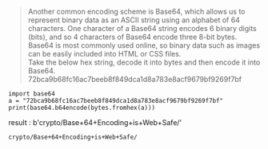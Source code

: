 > Another common encoding scheme is Base64, which allows us to represent binary data as an ASCII string using an alphabet of 64 characters. One character of a Base64 string encodes 6 binary digits (bits), and so 4 characters of Base64 encode three 8-bit bytes.
> <br>Base64 is most commonly used online, so binary data such as images can be easily included into HTML or CSS files.
> <br>Take the below hex string, decode it into bytes and then encode it into Base64.
> <br>72bca9b68fc16ac7beeb8f849dca1d8a783e8acf9679bf9269f7bf

```
import base64
a = "72bca9b68fc16ac7beeb8f849dca1d8a783e8acf9679bf9269f7bf"
print(base64.b64encode(bytes.fromhex(a)))
```

result : b'crypto/Base+64+Encoding+is+Web+Safe/'

`crypto/Base+64+Encoding+is+Web+Safe/`
